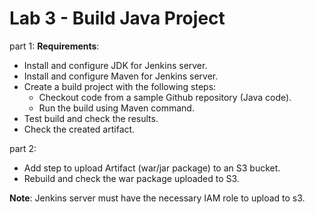 # Lab 3 - Build Java Project 

part 1:
**Requirements**:
- Install and configure JDK for Jenkins server.
- Install and configure Maven for Jenkins server.
- Create a build project with the following steps:
    - Checkout code from a sample Github repository (Java code).
    - Run the build using Maven command.
- Test build and check the results.
- Check the created artifact.

part 2:

- Add step to upload Artifact (war/jar package) to an S3 bucket.
- Rebuild and check the war package uploaded to S3.

**Note**: Jenkins server must have the necessary IAM role to upload to s3.